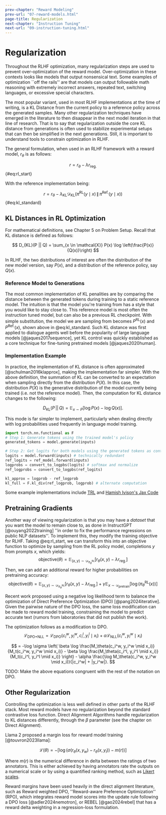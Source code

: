```yaml
---
prev-chapter: "Reward Modeling"
prev-url: "07-reward-models.html"
page-title: Regularization
next-chapter: "Instruction Tuning"
next-url: "09-instruction-tuning.html"
---
```


# Regularization

Throughout the RLHF optimization, many regularization steps are used to prevent over-optimization of the reward model.
Over-optimization in these contexts looks like models that output nonsensical text.
Some examples of optimization ``off the rails'' are that models can output followable math reasoning with extremely incorrect answers, repeated text, switching languages, or excessive special characters.

The most popular variant, used in most RLHF implementations at the time of writing, is a KL Distance from the current policy to a reference policy across the generated samples.
Many other regularization techniques have emerged in the literature to then disappear in the next model iteration in that line of research.
That is to say that regularization outside the core KL distance from generations is often used to stabilize experimental setups that can then be simplified in the next generations.
Still, it is important to understand tools to constrain optimization in RLHF.

The general formulation, when used in an RLHF framework with a reward model, $r_\theta$ is as follows:

$$ r = r_\theta - \lambda r_{\text{reg.}} $$ {#eq:rl_start}

With the reference implementation being:

$$
r = r_\theta - \lambda_{\text{KL}} \mathcal{D}_{\text{KL}} \left( \pi^{\text{RL}}(y \mid x) \, \| \, \pi^{\text{Ref.}}(y \mid x) \right)
$$ {#eq:kl_standard}

## KL Distances in RL Optimization

For mathematical definitions, see Chapter 5 on Problem Setup.
Recall that KL distance is defined as follows:

$$ D_{KL}(P || Q) = \sum_{x \in \mathcal{X}} P(x) \log \left(\frac{P(x)}{Q(x)}\right) $$

In RLHF, the two distributions of interest are often the distribution of the new model version, say $P(x)$, and a distribution of the reference policy, say $Q(x)$.

### Reference Model to Generations

The most common implementation of KL penalities are by comparing the distance between the generated tokens during training to a static reference model.
The intuition is that the model you're training from has a style that you would like to stay close to.
This reference model is most often the instruction tuned model, but can also be a previous RL checkpoint.
With simple substitution, the model we are sampling from becomes $P^{\text{RL}}(x)$ and $P^{\text{Ref.}}(x)$, shown above in @eq:kl_standard.
Such KL distance was first applied to dialogue agents well before the popularity of large language models [@jaques2017sequence], yet KL control was quickly established as a core technique for fine-tuning pretrained models [@jaques2020human].

### Implementation Example

In practice, the implementation of KL distance is often approximated [@schulman2016klapprox], making the implementation far simpler.
With the above definition, the summation of KL can be converted to an expectation when sampling directly from the distribution $P(X)$.
In this case, the distribution $P(X)$ is the generative distribution of the model currently being trained (i.e. not the reference model).
Then, the computation for KL distance changes to the following:

$$
D_{\text{KL}}(P \,||\, Q) = \mathbb{E}_{x \sim P} \left[ \log P(x) - \log Q(x) \right].
$$

This mode is far simpler to implement, particularly when dealing directly with log probabilities used frequently in language model training.

```python
import torch.nn.functional as F
# Step 1: Generate tokens using the trained model's policy
generated_tokens = model.generate(inputs)

# Step 2: Get logits for both models using the generated tokens as context
logits = model.forward(inputs) # technically redundant
ref_logits = ref_model.forward(inputs)
logprobs = convert_to_logpbs(logits) # softmax and normalize
ref_logprobs = convert_to_logpbs(ref_logits)

kl_approx = logprob - ref_logprob
kl_full = F.kl_div(ref_logprob, logprob) # alternate computation
```
Some example implementations include [TRL](https://github.com/huggingface/trl/blob/5c21de30ae210e4251ead85517ba8dfe3f210e81/trl/trainer/ppo_trainer.py#L1150) and [Hamish Ivison's Jax Code](https://github.com/hamishivi/EasyLM/blob/main/EasyLM/models/llama/llama_train_ppo.py#L278)

## Pretraining Gradients

Another way of viewing regularization is that you may have a *dataset* that you want the model to remain close to, as done in InstructGPT [@ouyang2022training] ''in order to fix the
performance regressions on public NLP datasets''.
To implement this, they modify the training objective for RLHF.
Taking @eq:rl_start, we can transform this into an objective function to optimize by sampling from the RL policy model, completions $y$ from prompts $x$, which yields:
$$
\text{objective} (\theta) = \mathbb{E}_{(x,y) \sim \mathcal{D}_{\pi^{\text{RL}}_{\theta}}} \left[ r_{\theta}(x, y) - \lambda r_{\text{reg.}} \right]
$$
Then, we can add an additional reward for higher probabilities on pretraining accuracy:
$$
\text{objective} (\theta) = \mathbb{E}_{(x,y) \sim \mathcal{D}_{\pi^{\text{RL}}_{\theta}}} \left[ r_{\theta}(x, y) - \lambda r_{\text{reg.}} \right] + \gamma \mathbb{E}_{x \sim \mathcal{D}_{\text{pretrain}}} \left[ \log(\pi^{\text{RL}}_{\theta}(x)) \right]
$$

Recent work proposed using a negative log likelihood term to balance the optimization of Direct Preference Optimization (DPO) [@pang2024iterative].
Given the pairwise nature of the DPO loss, the same loss modification can be made to reward model training, constraining the model to predict accurate text (rumors from laboratories that did not publish the work).

The optimization follows as a modification to DPO.
$$\mathcal{L}_{\text{DPO+NLL}} = \mathcal{L}_{\text{DPO}}(c_i^w, y_i^w, c_i^l, y_i^l \mid x_i) + \alpha \mathcal{L}_{\text{NLL}}(c_i^w, y_i^w \mid x_i)
$$

$$
= -\log \sigma \left( \beta \log \frac{M_\theta(c_i^w, y_i^w \mid x_i)}{M_t(c_i^w, y_i^w \mid x_i)} - \beta \log \frac{M_\theta(c_i^l, y_i^l \mid x_i)}{M_t(c_i^l, y_i^l \mid x_i)} \right) - \alpha \frac{\log M_\theta(c_i^w, y_i^w \mid x_i)}{|c_i^w| + |y_i^w|}.
$$

TODO: Make the above equations congruent with the rest of the notation on DPO.

## Other Regularization

Controlling the optimization is less well defined in other parts of the RLHF stack.
Most reward models have no regularization beyond the standard contrastive loss function.
Direct Alignment Algorithms handle regularization to KL distances differently, through the $\beta$ parameter (see the chapter on Direct Alignment).

Llama 2 proposed a margin loss for reward model training [@touvron2023llama]:

$$
\mathcal{L}(\theta) = - \left[ \log \left( \sigma \left( r_{\theta}(x, y_w) - r_{\theta}(x, y_l) \right) - m(r) \right) \right]
$$

Where $m(r)$ is the numerical difference in delta between the ratings of two annotators.
This is either achieved by having annotators rate the outputs on a numerical scale or by using a quantified ranking method, such as [Likert scales](https://en.wikipedia.org/wiki/Likert_scale).

Reward margins have been used heavily in the direct alignment literature, such as Reward weighted DPO, ''Reward-aware Preference Optimization'' (RPO), which integrates reward model scores into the update rule following a DPO loss [@adler2024nemotron], or REBEL [@gao2024rebel] that has a reward delta weighting in a regression-loss formulation.
